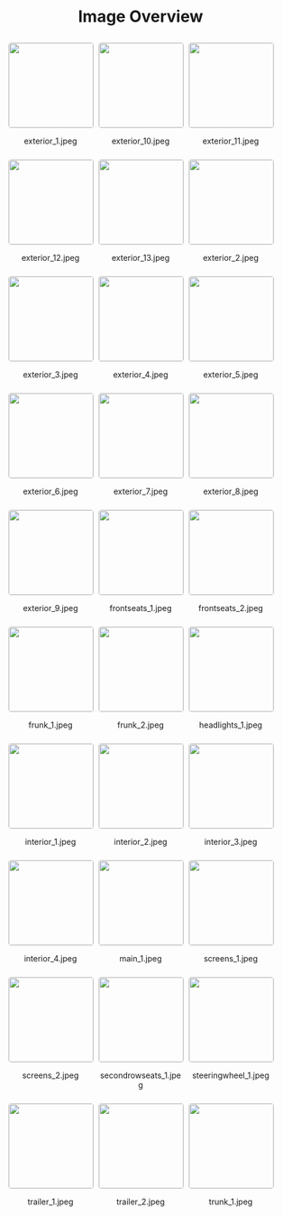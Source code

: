 <h1 style ="text-align: center;"> Image Overview </h1>
<div style="display: flex;
flex-wrap: wrap;
gap: 10px;
justify-content: center;
padding: 10px;" >
<div style="flex: 1 1 calc(33.333% - 20px); /* Three images per row on large screens */
        max-width: 150px;
        text-align: center;" >
<img src="https://media.evkx.net/multimedia/models/lucid/gravity/gravity_dream_edition/exterior_1_xst.jpeg" style="width: 150px;
height: auto;
border: 1px solid #ddd;
border-radius: 5px;
  ">
<p>exterior_1.jpeg</p>
</div>
<div style="flex: 1 1 calc(33.333% - 20px); /* Three images per row on large screens */
        max-width: 150px;
        text-align: center;" >
<img src="https://media.evkx.net/multimedia/models/lucid/gravity/gravity_dream_edition/exterior_10_xst.jpeg" style="width: 150px;
height: auto;
border: 1px solid #ddd;
border-radius: 5px;
  ">
<p>exterior_10.jpeg</p>
</div>
<div style="flex: 1 1 calc(33.333% - 20px); /* Three images per row on large screens */
        max-width: 150px;
        text-align: center;" >
<img src="https://media.evkx.net/multimedia/models/lucid/gravity/gravity_dream_edition/exterior_11_xst.jpeg" style="width: 150px;
height: auto;
border: 1px solid #ddd;
border-radius: 5px;
  ">
<p>exterior_11.jpeg</p>
</div>
<div style="flex: 1 1 calc(33.333% - 20px); /* Three images per row on large screens */
        max-width: 150px;
        text-align: center;" >
<img src="https://media.evkx.net/multimedia/models/lucid/gravity/gravity_dream_edition/exterior_12_xst.jpeg" style="width: 150px;
height: auto;
border: 1px solid #ddd;
border-radius: 5px;
  ">
<p>exterior_12.jpeg</p>
</div>
<div style="flex: 1 1 calc(33.333% - 20px); /* Three images per row on large screens */
        max-width: 150px;
        text-align: center;" >
<img src="https://media.evkx.net/multimedia/models/lucid/gravity/gravity_dream_edition/exterior_13_xst.jpeg" style="width: 150px;
height: auto;
border: 1px solid #ddd;
border-radius: 5px;
  ">
<p>exterior_13.jpeg</p>
</div>
<div style="flex: 1 1 calc(33.333% - 20px); /* Three images per row on large screens */
        max-width: 150px;
        text-align: center;" >
<img src="https://media.evkx.net/multimedia/models/lucid/gravity/gravity_dream_edition/exterior_2_xst.jpeg" style="width: 150px;
height: auto;
border: 1px solid #ddd;
border-radius: 5px;
  ">
<p>exterior_2.jpeg</p>
</div>
<div style="flex: 1 1 calc(33.333% - 20px); /* Three images per row on large screens */
        max-width: 150px;
        text-align: center;" >
<img src="https://media.evkx.net/multimedia/models/lucid/gravity/gravity_dream_edition/exterior_3_xst.jpeg" style="width: 150px;
height: auto;
border: 1px solid #ddd;
border-radius: 5px;
  ">
<p>exterior_3.jpeg</p>
</div>
<div style="flex: 1 1 calc(33.333% - 20px); /* Three images per row on large screens */
        max-width: 150px;
        text-align: center;" >
<img src="https://media.evkx.net/multimedia/models/lucid/gravity/gravity_dream_edition/exterior_4_xst.jpeg" style="width: 150px;
height: auto;
border: 1px solid #ddd;
border-radius: 5px;
  ">
<p>exterior_4.jpeg</p>
</div>
<div style="flex: 1 1 calc(33.333% - 20px); /* Three images per row on large screens */
        max-width: 150px;
        text-align: center;" >
<img src="https://media.evkx.net/multimedia/models/lucid/gravity/gravity_dream_edition/exterior_5_xst.jpeg" style="width: 150px;
height: auto;
border: 1px solid #ddd;
border-radius: 5px;
  ">
<p>exterior_5.jpeg</p>
</div>
<div style="flex: 1 1 calc(33.333% - 20px); /* Three images per row on large screens */
        max-width: 150px;
        text-align: center;" >
<img src="https://media.evkx.net/multimedia/models/lucid/gravity/gravity_dream_edition/exterior_6_xst.jpeg" style="width: 150px;
height: auto;
border: 1px solid #ddd;
border-radius: 5px;
  ">
<p>exterior_6.jpeg</p>
</div>
<div style="flex: 1 1 calc(33.333% - 20px); /* Three images per row on large screens */
        max-width: 150px;
        text-align: center;" >
<img src="https://media.evkx.net/multimedia/models/lucid/gravity/gravity_dream_edition/exterior_7_xst.jpeg" style="width: 150px;
height: auto;
border: 1px solid #ddd;
border-radius: 5px;
  ">
<p>exterior_7.jpeg</p>
</div>
<div style="flex: 1 1 calc(33.333% - 20px); /* Three images per row on large screens */
        max-width: 150px;
        text-align: center;" >
<img src="https://media.evkx.net/multimedia/models/lucid/gravity/gravity_dream_edition/exterior_8_xst.jpeg" style="width: 150px;
height: auto;
border: 1px solid #ddd;
border-radius: 5px;
  ">
<p>exterior_8.jpeg</p>
</div>
<div style="flex: 1 1 calc(33.333% - 20px); /* Three images per row on large screens */
        max-width: 150px;
        text-align: center;" >
<img src="https://media.evkx.net/multimedia/models/lucid/gravity/gravity_dream_edition/exterior_9_xst.jpeg" style="width: 150px;
height: auto;
border: 1px solid #ddd;
border-radius: 5px;
  ">
<p>exterior_9.jpeg</p>
</div>
<div style="flex: 1 1 calc(33.333% - 20px); /* Three images per row on large screens */
        max-width: 150px;
        text-align: center;" >
<img src="https://media.evkx.net/multimedia/models/lucid/gravity/gravity_dream_edition/frontseats_1_xst.jpeg" style="width: 150px;
height: auto;
border: 1px solid #ddd;
border-radius: 5px;
  ">
<p>frontseats_1.jpeg</p>
</div>
<div style="flex: 1 1 calc(33.333% - 20px); /* Three images per row on large screens */
        max-width: 150px;
        text-align: center;" >
<img src="https://media.evkx.net/multimedia/models/lucid/gravity/gravity_dream_edition/frontseats_2_xst.jpeg" style="width: 150px;
height: auto;
border: 1px solid #ddd;
border-radius: 5px;
  ">
<p>frontseats_2.jpeg</p>
</div>
<div style="flex: 1 1 calc(33.333% - 20px); /* Three images per row on large screens */
        max-width: 150px;
        text-align: center;" >
<img src="https://media.evkx.net/multimedia/models/lucid/gravity/gravity_dream_edition/frunk_1_xst.jpeg" style="width: 150px;
height: auto;
border: 1px solid #ddd;
border-radius: 5px;
  ">
<p>frunk_1.jpeg</p>
</div>
<div style="flex: 1 1 calc(33.333% - 20px); /* Three images per row on large screens */
        max-width: 150px;
        text-align: center;" >
<img src="https://media.evkx.net/multimedia/models/lucid/gravity/gravity_dream_edition/frunk_2_xst.jpeg" style="width: 150px;
height: auto;
border: 1px solid #ddd;
border-radius: 5px;
  ">
<p>frunk_2.jpeg</p>
</div>
<div style="flex: 1 1 calc(33.333% - 20px); /* Three images per row on large screens */
        max-width: 150px;
        text-align: center;" >
<img src="https://media.evkx.net/multimedia/models/lucid/gravity/gravity_dream_edition/headlights_1_xst.jpeg" style="width: 150px;
height: auto;
border: 1px solid #ddd;
border-radius: 5px;
  ">
<p>headlights_1.jpeg</p>
</div>
<div style="flex: 1 1 calc(33.333% - 20px); /* Three images per row on large screens */
        max-width: 150px;
        text-align: center;" >
<img src="https://media.evkx.net/multimedia/models/lucid/gravity/gravity_dream_edition/interior_1_xst.jpeg" style="width: 150px;
height: auto;
border: 1px solid #ddd;
border-radius: 5px;
  ">
<p>interior_1.jpeg</p>
</div>
<div style="flex: 1 1 calc(33.333% - 20px); /* Three images per row on large screens */
        max-width: 150px;
        text-align: center;" >
<img src="https://media.evkx.net/multimedia/models/lucid/gravity/gravity_dream_edition/interior_2_xst.jpeg" style="width: 150px;
height: auto;
border: 1px solid #ddd;
border-radius: 5px;
  ">
<p>interior_2.jpeg</p>
</div>
<div style="flex: 1 1 calc(33.333% - 20px); /* Three images per row on large screens */
        max-width: 150px;
        text-align: center;" >
<img src="https://media.evkx.net/multimedia/models/lucid/gravity/gravity_dream_edition/interior_3_xst.jpeg" style="width: 150px;
height: auto;
border: 1px solid #ddd;
border-radius: 5px;
  ">
<p>interior_3.jpeg</p>
</div>
<div style="flex: 1 1 calc(33.333% - 20px); /* Three images per row on large screens */
        max-width: 150px;
        text-align: center;" >
<img src="https://media.evkx.net/multimedia/models/lucid/gravity/gravity_dream_edition/interior_4_xst.jpeg" style="width: 150px;
height: auto;
border: 1px solid #ddd;
border-radius: 5px;
  ">
<p>interior_4.jpeg</p>
</div>
<div style="flex: 1 1 calc(33.333% - 20px); /* Three images per row on large screens */
        max-width: 150px;
        text-align: center;" >
<img src="https://media.evkx.net/multimedia/models/lucid/gravity/gravity_dream_edition/main_1_xst.jpeg" style="width: 150px;
height: auto;
border: 1px solid #ddd;
border-radius: 5px;
  ">
<p>main_1.jpeg</p>
</div>
<div style="flex: 1 1 calc(33.333% - 20px); /* Three images per row on large screens */
        max-width: 150px;
        text-align: center;" >
<img src="https://media.evkx.net/multimedia/models/lucid/gravity/gravity_dream_edition/screens_1_xst.jpeg" style="width: 150px;
height: auto;
border: 1px solid #ddd;
border-radius: 5px;
  ">
<p>screens_1.jpeg</p>
</div>
<div style="flex: 1 1 calc(33.333% - 20px); /* Three images per row on large screens */
        max-width: 150px;
        text-align: center;" >
<img src="https://media.evkx.net/multimedia/models/lucid/gravity/gravity_dream_edition/screens_2_xst.jpeg" style="width: 150px;
height: auto;
border: 1px solid #ddd;
border-radius: 5px;
  ">
<p>screens_2.jpeg</p>
</div>
<div style="flex: 1 1 calc(33.333% - 20px); /* Three images per row on large screens */
        max-width: 150px;
        text-align: center;" >
<img src="https://media.evkx.net/multimedia/models/lucid/gravity/gravity_dream_edition/secondrowseats_1_xst.jpeg" style="width: 150px;
height: auto;
border: 1px solid #ddd;
border-radius: 5px;
  ">
<p>secondrowseats_1.jpeg</p>
</div>
<div style="flex: 1 1 calc(33.333% - 20px); /* Three images per row on large screens */
        max-width: 150px;
        text-align: center;" >
<img src="https://media.evkx.net/multimedia/models/lucid/gravity/gravity_dream_edition/steeringwheel_1_xst.jpeg" style="width: 150px;
height: auto;
border: 1px solid #ddd;
border-radius: 5px;
  ">
<p>steeringwheel_1.jpeg</p>
</div>
<div style="flex: 1 1 calc(33.333% - 20px); /* Three images per row on large screens */
        max-width: 150px;
        text-align: center;" >
<img src="https://media.evkx.net/multimedia/models/lucid/gravity/gravity_dream_edition/trailer_1_xst.jpeg" style="width: 150px;
height: auto;
border: 1px solid #ddd;
border-radius: 5px;
  ">
<p>trailer_1.jpeg</p>
</div>
<div style="flex: 1 1 calc(33.333% - 20px); /* Three images per row on large screens */
        max-width: 150px;
        text-align: center;" >
<img src="https://media.evkx.net/multimedia/models/lucid/gravity/gravity_dream_edition/trailer_2_xst.jpeg" style="width: 150px;
height: auto;
border: 1px solid #ddd;
border-radius: 5px;
  ">
<p>trailer_2.jpeg</p>
</div>
<div style="flex: 1 1 calc(33.333% - 20px); /* Three images per row on large screens */
        max-width: 150px;
        text-align: center;" >
<img src="https://media.evkx.net/multimedia/models/lucid/gravity/gravity_dream_edition/trunk_1_xst.jpeg" style="width: 150px;
height: auto;
border: 1px solid #ddd;
border-radius: 5px;
  ">
<p>trunk_1.jpeg</p>
</div>
</div>
